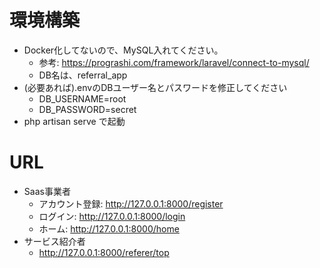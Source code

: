 # 環境構築

- Docker化してないので、MySQL入れてください。
  - 参考: https://prograshi.com/framework/laravel/connect-to-mysql/
  - DB名は、referral_app
- (必要あれば).envのDBユーザー名とパスワードを修正してください
  - DB_USERNAME=root
  - DB_PASSWORD=secret
- php artisan serve で起動

# URL

- Saas事業者
  - アカウント登録: http://127.0.0.1:8000/register
  - ログイン: http://127.0.0.1:8000/login
  - ホーム: http://127.0.0.1:8000/home
- サービス紹介者
  - http://127.0.0.1:8000/referer/top   
   



